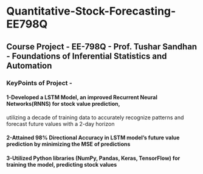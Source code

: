 # Quantitative-Stock-Forecasting-EE798Q
## Course Project - EE-798Q - Prof. Tushar Sandhan - Foundations of Inferential Statistics and Automation
### KeyPoints of Project -
#### 1-Developed a LSTM Model, an improved Recurrent Neural Networks(RNNS) for stock value prediction, 
utilizing a decade of training data to accurately recognize patterns and forecast future values with a 2-day horizon
#### 2-Attained 98% Directional Accuracy in LSTM model’s future value prediction by minimizing the MSE of predictions
#### 3-Utilized Python libraries (NumPy, Pandas, Keras, TensorFlow) for training the model, predicting stock values
